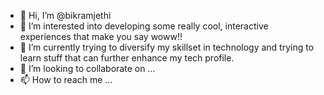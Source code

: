 - 👋 Hi, I’m @bikramjethi
- 👀 I’m interested into developing some really cool, interactive experiences that make you say woww!!
- 🌱 I’m currently trying to diversify my skillset in technology and trying to learn stuff that can further enhance my tech profile.
- 💞️ I’m looking to collaborate on ...
- 📫 How to reach me ...

<!---
bikramjethi/bikramjethi is a ✨ special ✨ repository because its `README.md` (this file) appears on your GitHub profile.
You can click the Preview link to take a look at your changes.
--->
